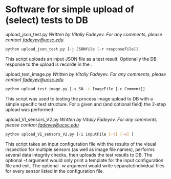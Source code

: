Software for simple upload of (select) tests to DB
==================================================

upload_json_test.py
*Written by Vitaliy Fadeyev. For any comments, please contact fadeyev@ucsc.edu*

```bash 
python upload_json_test.py [-j JSONfile [-r responseFile]]
```

This script uploads an input JSON file as a test result. Optionally the DB response to the upload is recorde in the <responseFile>.


upload_test_image.py
*Written by Vitaliy Fadeyev. For any comments, please contact fadeyev@ucsc.edu*

```bash 
python upload_test_image.py [-s SN -i ImageFile [-c Comment]]
```

This script was used to testing the process image upload to DB with a simple specific test structure. For a given <SN> and <ImageFile> (and optional <Comment> field) the 2-step upload was performed.



upload_VI_sensors_V2.py
*Written by Vitaliy Fadeyev. For any comments, please contact fadeyev@ucsc.edu*

```bash 
python upload_VI_sensors_V2.py [-i inputFile [-t] [-w] ]
```

This script takes an input configuration file with the results of the visual inspection for multiple sensors (as well as image file names), performs several data integrity checks, then uploads the test resutls to DB. The optional *-t* argument would only print a template for the input configuration file and exit. The optional *-w* argument would write separate/individual files for every sensor listed in the configuration file.








